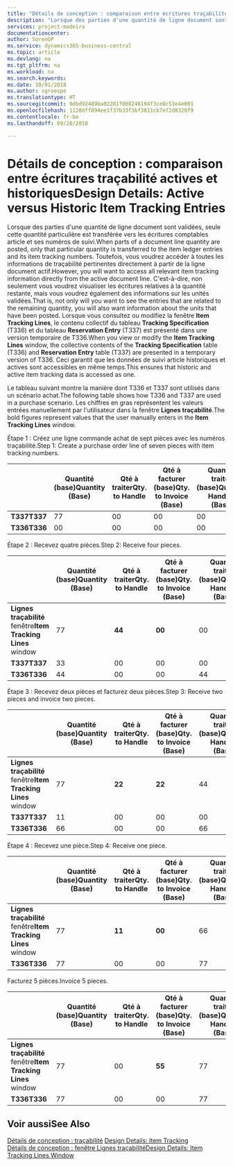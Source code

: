 ```yaml
---
title: "Détails de conception : comparaison entre écritures traçabilité actives et historiques | Microsoft Docs"
description: "Lorsque des parties d'une quantité de ligne document sont validées, seule cette quantité particulière est transférée vers les écritures comptables article et ses numéros de suivi. Toutefois, vous voudrez accéder à toutes les informations de traçabilité pertinentes directement à partir de la ligne document actif. C'est-à-dire, non seulement vous voudrez visualiser les écritures relatives à la quantité restante, mais vous voudrez également des informations sur les unités validées. Lorsque vous consultez ou modifiez la fenêtre **Item Tracking Lines**, le contenu collectif du tableau **Tracking Specification** (T336) et du tableau **Reservation Entry** (T337) est présenté dans une version temporaire de T336. Ceci garantit que les données de suivi article historiques et actives sont accessibles en même temps."
services: project-madeira
documentationcenter: 
author: SorenGP
ms.service: dynamics365-business-central
ms.topic: article
ms.devlang: na
ms.tgt_pltfrm: na
ms.workload: na
ms.search.keywords: 
ms.date: 10/01/2018
ms.author: sgroespe
ms.translationtype: HT
ms.sourcegitcommit: 9dbd92409ba02281f008246194f3ce0c53e4e001
ms.openlocfilehash: 1128dff894ee1f37b33f3bf3811cb7e72d8328f9
ms.contentlocale: fr-be
ms.lasthandoff: 09/28/2018

---
```

# <a name="design-details-active-versus-historic-item-tracking-entries"></a><span data-ttu-id="72b50-107">Détails de conception : comparaison entre écritures traçabilité actives et historiques</span><span class="sxs-lookup"><span data-stu-id="72b50-107">Design Details: Active versus Historic Item Tracking Entries</span></span>
<span data-ttu-id="72b50-108">Lorsque des parties d'une quantité de ligne document sont validées, seule cette quantité particulière est transférée vers les écritures comptables article et ses numéros de suivi.</span><span class="sxs-lookup"><span data-stu-id="72b50-108">When parts of a document line quantity are posted, only that particular quantity is transferred to the item ledger entries and its item tracking numbers.</span></span> <span data-ttu-id="72b50-109">Toutefois, vous voudrez accéder à toutes les informations de traçabilité pertinentes directement à partir de la ligne document actif.</span><span class="sxs-lookup"><span data-stu-id="72b50-109">However, you will want to access all relevant item tracking information directly from the active document line.</span></span> <span data-ttu-id="72b50-110">C'est-à-dire, non seulement vous voudrez visualiser les écritures relatives à la quantité restante, mais vous voudrez également des informations sur les unités validées.</span><span class="sxs-lookup"><span data-stu-id="72b50-110">That is, not only will you want to see the entries that are related to the remaining quantity, you will also want information about the units that have been posted.</span></span> <span data-ttu-id="72b50-111">Lorsque vous consultez ou modifiez la fenêtre **Item Tracking Lines**, le contenu collectif du tableau **Tracking Specification** (T336) et du tableau **Reservation Entry** (T337) est présenté dans une version temporaire de T336.</span><span class="sxs-lookup"><span data-stu-id="72b50-111">When you view or modify the **Item Tracking Lines** window, the collective contents of the **Tracking Specification** table (T336) and **Reservation Entry** table (T337) are presented in a temporary version of T336.</span></span> <span data-ttu-id="72b50-112">Ceci garantit que les données de suivi article historiques et actives sont accessibles en même temps.</span><span class="sxs-lookup"><span data-stu-id="72b50-112">This ensures that historic and active item tracking data is accessed as one.</span></span>  

 <span data-ttu-id="72b50-113">Le tableau suivant montre la manière dont T336 et T337 sont utilisés dans un scénario achat.</span><span class="sxs-lookup"><span data-stu-id="72b50-113">The following table shows how T336 and T337 are used in a purchase scenario.</span></span> <span data-ttu-id="72b50-114">Les chiffres en gras représentent les valeurs entrées manuellement par l'utilisateur dans la fenêtre **Lignes traçabilité**.</span><span class="sxs-lookup"><span data-stu-id="72b50-114">The bold figures represent values that the user manually enters in the **Item Tracking Lines** window.</span></span>  

 <span data-ttu-id="72b50-115">Étape 1 : Créez une ligne commande achat de sept pièces avec les numéros traçabilité.</span><span class="sxs-lookup"><span data-stu-id="72b50-115">Step 1: Create a purchase order line of seven pieces with item tracking numbers.</span></span>  

||<span data-ttu-id="72b50-116">**Quantité (base)**</span><span class="sxs-lookup"><span data-stu-id="72b50-116">**Quantity (Base)**</span></span>|<span data-ttu-id="72b50-117">**Qté à traiter**</span><span class="sxs-lookup"><span data-stu-id="72b50-117">**Qty. to Handle**</span></span>|<span data-ttu-id="72b50-118">**Qté à facturer (base)**</span><span class="sxs-lookup"><span data-stu-id="72b50-118">**Qty. to Invoice (Base)**</span></span>|<span data-ttu-id="72b50-119">**Quantité traitée (base)**</span><span class="sxs-lookup"><span data-stu-id="72b50-119">**Quantity Handled (Base)**</span></span>|<span data-ttu-id="72b50-120">**Quantité facturée (base)**</span><span class="sxs-lookup"><span data-stu-id="72b50-120">**Quantity Invoiced (Base)**</span></span>|  
|-|----------------------------------------------|--------------------------------------------|------------------------------------------------------|-------------------------------------------------------|--------------------------------------------------------|  
|<span data-ttu-id="72b50-121">**T337**</span><span class="sxs-lookup"><span data-stu-id="72b50-121">**T337**</span></span>|<span data-ttu-id="72b50-122">7</span><span class="sxs-lookup"><span data-stu-id="72b50-122">7</span></span>|<span data-ttu-id="72b50-123">0</span><span class="sxs-lookup"><span data-stu-id="72b50-123">0</span></span>|<span data-ttu-id="72b50-124">0</span><span class="sxs-lookup"><span data-stu-id="72b50-124">0</span></span>|<span data-ttu-id="72b50-125">0</span><span class="sxs-lookup"><span data-stu-id="72b50-125">0</span></span>|<span data-ttu-id="72b50-126">0</span><span class="sxs-lookup"><span data-stu-id="72b50-126">0</span></span>|  
|<span data-ttu-id="72b50-127">**T336**</span><span class="sxs-lookup"><span data-stu-id="72b50-127">**T336**</span></span>|<span data-ttu-id="72b50-128">0</span><span class="sxs-lookup"><span data-stu-id="72b50-128">0</span></span>|<span data-ttu-id="72b50-129">0</span><span class="sxs-lookup"><span data-stu-id="72b50-129">0</span></span>|<span data-ttu-id="72b50-130">0</span><span class="sxs-lookup"><span data-stu-id="72b50-130">0</span></span>|<span data-ttu-id="72b50-131">0</span><span class="sxs-lookup"><span data-stu-id="72b50-131">0</span></span>|<span data-ttu-id="72b50-132">0</span><span class="sxs-lookup"><span data-stu-id="72b50-132">0</span></span>|  

 <span data-ttu-id="72b50-133">Étape 2 : Recevez quatre pièces.</span><span class="sxs-lookup"><span data-stu-id="72b50-133">Step 2: Receive four pieces.</span></span>  

||<span data-ttu-id="72b50-134">**Quantité (base)**</span><span class="sxs-lookup"><span data-stu-id="72b50-134">**Quantity (Base)**</span></span>|<span data-ttu-id="72b50-135">**Qté à traiter**</span><span class="sxs-lookup"><span data-stu-id="72b50-135">**Qty. to Handle**</span></span>|<span data-ttu-id="72b50-136">**Qté à facturer (base)**</span><span class="sxs-lookup"><span data-stu-id="72b50-136">**Qty. to Invoice (Base)**</span></span>|<span data-ttu-id="72b50-137">**Quantité traitée (base)**</span><span class="sxs-lookup"><span data-stu-id="72b50-137">**Quantity Handled (Base)**</span></span>|<span data-ttu-id="72b50-138">**Quantité facturée (base)**</span><span class="sxs-lookup"><span data-stu-id="72b50-138">**Quantity Invoiced (Base)**</span></span>|  
|-|----------------------------------------------|--------------------------------------------|------------------------------------------------------|-------------------------------------------------------|--------------------------------------------------------|  
|<span data-ttu-id="72b50-139">**Lignes traçabilité** fenêtre</span><span class="sxs-lookup"><span data-stu-id="72b50-139">**Item Tracking Lines** window</span></span>|<span data-ttu-id="72b50-140">7</span><span class="sxs-lookup"><span data-stu-id="72b50-140">7</span></span>|<span data-ttu-id="72b50-141">**4**</span><span class="sxs-lookup"><span data-stu-id="72b50-141">**4**</span></span>|<span data-ttu-id="72b50-142">**0**</span><span class="sxs-lookup"><span data-stu-id="72b50-142">**0**</span></span>|<span data-ttu-id="72b50-143">0</span><span class="sxs-lookup"><span data-stu-id="72b50-143">0</span></span>|<span data-ttu-id="72b50-144">0</span><span class="sxs-lookup"><span data-stu-id="72b50-144">0</span></span>|  
|<span data-ttu-id="72b50-145">**T337**</span><span class="sxs-lookup"><span data-stu-id="72b50-145">**T337**</span></span>|<span data-ttu-id="72b50-146">3</span><span class="sxs-lookup"><span data-stu-id="72b50-146">3</span></span>|<span data-ttu-id="72b50-147">0</span><span class="sxs-lookup"><span data-stu-id="72b50-147">0</span></span>|<span data-ttu-id="72b50-148">0</span><span class="sxs-lookup"><span data-stu-id="72b50-148">0</span></span>|<span data-ttu-id="72b50-149">0</span><span class="sxs-lookup"><span data-stu-id="72b50-149">0</span></span>|<span data-ttu-id="72b50-150">0</span><span class="sxs-lookup"><span data-stu-id="72b50-150">0</span></span>|  
|<span data-ttu-id="72b50-151">**T336**</span><span class="sxs-lookup"><span data-stu-id="72b50-151">**T336**</span></span>|<span data-ttu-id="72b50-152">4</span><span class="sxs-lookup"><span data-stu-id="72b50-152">4</span></span>|<span data-ttu-id="72b50-153">0</span><span class="sxs-lookup"><span data-stu-id="72b50-153">0</span></span>|<span data-ttu-id="72b50-154">0</span><span class="sxs-lookup"><span data-stu-id="72b50-154">0</span></span>|<span data-ttu-id="72b50-155">4</span><span class="sxs-lookup"><span data-stu-id="72b50-155">4</span></span>|<span data-ttu-id="72b50-156">0</span><span class="sxs-lookup"><span data-stu-id="72b50-156">0</span></span>|  

 <span data-ttu-id="72b50-157">Étape 3 : Recevez deux pièces et facturez deux pièces.</span><span class="sxs-lookup"><span data-stu-id="72b50-157">Step 3: Receive two pieces and invoice two pieces.</span></span>  

||<span data-ttu-id="72b50-158">**Quantité (base)**</span><span class="sxs-lookup"><span data-stu-id="72b50-158">**Quantity (Base)**</span></span>|<span data-ttu-id="72b50-159">**Qté à traiter**</span><span class="sxs-lookup"><span data-stu-id="72b50-159">**Qty. to Handle**</span></span>|<span data-ttu-id="72b50-160">**Qté à facturer (base)**</span><span class="sxs-lookup"><span data-stu-id="72b50-160">**Qty. to Invoice (Base)**</span></span>|<span data-ttu-id="72b50-161">**Quantité traitée (base)**</span><span class="sxs-lookup"><span data-stu-id="72b50-161">**Quantity Handled (Base)**</span></span>|<span data-ttu-id="72b50-162">**Quantité facturée (base)**</span><span class="sxs-lookup"><span data-stu-id="72b50-162">**Quantity Invoiced (Base)**</span></span>|  
|-|----------------------------------------------|--------------------------------------------|------------------------------------------------------|-------------------------------------------------------|--------------------------------------------------------|  
|<span data-ttu-id="72b50-163">**Lignes traçabilité** fenêtre</span><span class="sxs-lookup"><span data-stu-id="72b50-163">**Item Tracking Lines** window</span></span>|<span data-ttu-id="72b50-164">7</span><span class="sxs-lookup"><span data-stu-id="72b50-164">7</span></span>|<span data-ttu-id="72b50-165">**2**</span><span class="sxs-lookup"><span data-stu-id="72b50-165">**2**</span></span>|<span data-ttu-id="72b50-166">**2**</span><span class="sxs-lookup"><span data-stu-id="72b50-166">**2**</span></span>|<span data-ttu-id="72b50-167">4</span><span class="sxs-lookup"><span data-stu-id="72b50-167">4</span></span>|<span data-ttu-id="72b50-168">0</span><span class="sxs-lookup"><span data-stu-id="72b50-168">0</span></span>|  
|<span data-ttu-id="72b50-169">**T337**</span><span class="sxs-lookup"><span data-stu-id="72b50-169">**T337**</span></span>|<span data-ttu-id="72b50-170">1</span><span class="sxs-lookup"><span data-stu-id="72b50-170">1</span></span>|<span data-ttu-id="72b50-171">0</span><span class="sxs-lookup"><span data-stu-id="72b50-171">0</span></span>|<span data-ttu-id="72b50-172">0</span><span class="sxs-lookup"><span data-stu-id="72b50-172">0</span></span>|<span data-ttu-id="72b50-173">0</span><span class="sxs-lookup"><span data-stu-id="72b50-173">0</span></span>|<span data-ttu-id="72b50-174">0</span><span class="sxs-lookup"><span data-stu-id="72b50-174">0</span></span>|  
|<span data-ttu-id="72b50-175">**T336**</span><span class="sxs-lookup"><span data-stu-id="72b50-175">**T336**</span></span>|<span data-ttu-id="72b50-176">6</span><span class="sxs-lookup"><span data-stu-id="72b50-176">6</span></span>|<span data-ttu-id="72b50-177">0</span><span class="sxs-lookup"><span data-stu-id="72b50-177">0</span></span>|<span data-ttu-id="72b50-178">0</span><span class="sxs-lookup"><span data-stu-id="72b50-178">0</span></span>|<span data-ttu-id="72b50-179">6</span><span class="sxs-lookup"><span data-stu-id="72b50-179">6</span></span>|<span data-ttu-id="72b50-180">2</span><span class="sxs-lookup"><span data-stu-id="72b50-180">2</span></span>|  

 <span data-ttu-id="72b50-181">Étape 4 : Recevez une pièce.</span><span class="sxs-lookup"><span data-stu-id="72b50-181">Step 4: Receive one piece.</span></span>  

||<span data-ttu-id="72b50-182">**Quantité (base)**</span><span class="sxs-lookup"><span data-stu-id="72b50-182">**Quantity (Base)**</span></span>|<span data-ttu-id="72b50-183">**Qté à traiter**</span><span class="sxs-lookup"><span data-stu-id="72b50-183">**Qty. to Handle**</span></span>|<span data-ttu-id="72b50-184">**Qté à facturer (base)**</span><span class="sxs-lookup"><span data-stu-id="72b50-184">**Qty. to Invoice (Base)**</span></span>|<span data-ttu-id="72b50-185">**Quantité traitée (base)**</span><span class="sxs-lookup"><span data-stu-id="72b50-185">**Quantity Handled (Base)**</span></span>|<span data-ttu-id="72b50-186">**Quantité facturée (base)**</span><span class="sxs-lookup"><span data-stu-id="72b50-186">**Quantity Invoiced (Base)**</span></span>|  
|-|----------------------------------------------|--------------------------------------------|------------------------------------------------------|-------------------------------------------------------|--------------------------------------------------------|  
|<span data-ttu-id="72b50-187">**Lignes traçabilité** fenêtre</span><span class="sxs-lookup"><span data-stu-id="72b50-187">**Item Tracking Lines** window</span></span>|<span data-ttu-id="72b50-188">7</span><span class="sxs-lookup"><span data-stu-id="72b50-188">7</span></span>|<span data-ttu-id="72b50-189">**1**</span><span class="sxs-lookup"><span data-stu-id="72b50-189">**1**</span></span>|<span data-ttu-id="72b50-190">**0**</span><span class="sxs-lookup"><span data-stu-id="72b50-190">**0**</span></span>|<span data-ttu-id="72b50-191">6</span><span class="sxs-lookup"><span data-stu-id="72b50-191">6</span></span>|<span data-ttu-id="72b50-192">2</span><span class="sxs-lookup"><span data-stu-id="72b50-192">2</span></span>|  
|<span data-ttu-id="72b50-193">**T336**</span><span class="sxs-lookup"><span data-stu-id="72b50-193">**T336**</span></span>|<span data-ttu-id="72b50-194">7</span><span class="sxs-lookup"><span data-stu-id="72b50-194">7</span></span>|<span data-ttu-id="72b50-195">0</span><span class="sxs-lookup"><span data-stu-id="72b50-195">0</span></span>|<span data-ttu-id="72b50-196">0</span><span class="sxs-lookup"><span data-stu-id="72b50-196">0</span></span>|<span data-ttu-id="72b50-197">7</span><span class="sxs-lookup"><span data-stu-id="72b50-197">7</span></span>|<span data-ttu-id="72b50-198">2</span><span class="sxs-lookup"><span data-stu-id="72b50-198">2</span></span>|  

 <span data-ttu-id="72b50-199">Facturez 5 pièces.</span><span class="sxs-lookup"><span data-stu-id="72b50-199">Invoice 5 pieces.</span></span>  

||<span data-ttu-id="72b50-200">**Quantité (base)**</span><span class="sxs-lookup"><span data-stu-id="72b50-200">**Quantity (Base)**</span></span>|<span data-ttu-id="72b50-201">**Qté à traiter**</span><span class="sxs-lookup"><span data-stu-id="72b50-201">**Qty. to Handle**</span></span>|<span data-ttu-id="72b50-202">**Qté à facturer (base)**</span><span class="sxs-lookup"><span data-stu-id="72b50-202">**Qty. to Invoice (Base)**</span></span>|<span data-ttu-id="72b50-203">**Quantité traitée (base)**</span><span class="sxs-lookup"><span data-stu-id="72b50-203">**Quantity Handled (Base)**</span></span>|<span data-ttu-id="72b50-204">**Quantité facturée (base)**</span><span class="sxs-lookup"><span data-stu-id="72b50-204">**Quantity Invoiced (Base)**</span></span>|  
|-|----------------------------------------------|--------------------------------------------|------------------------------------------------------|-------------------------------------------------------|--------------------------------------------------------|  
|<span data-ttu-id="72b50-205">**Lignes traçabilité** fenêtre</span><span class="sxs-lookup"><span data-stu-id="72b50-205">**Item Tracking Lines** window</span></span>|<span data-ttu-id="72b50-206">7</span><span class="sxs-lookup"><span data-stu-id="72b50-206">7</span></span>|<span data-ttu-id="72b50-207">0</span><span class="sxs-lookup"><span data-stu-id="72b50-207">0</span></span>|<span data-ttu-id="72b50-208">**5**</span><span class="sxs-lookup"><span data-stu-id="72b50-208">**5**</span></span>|<span data-ttu-id="72b50-209">7</span><span class="sxs-lookup"><span data-stu-id="72b50-209">7</span></span>|<span data-ttu-id="72b50-210">2</span><span class="sxs-lookup"><span data-stu-id="72b50-210">2</span></span>|  
|<span data-ttu-id="72b50-211">**T336**</span><span class="sxs-lookup"><span data-stu-id="72b50-211">**T336**</span></span>|<span data-ttu-id="72b50-212">7</span><span class="sxs-lookup"><span data-stu-id="72b50-212">7</span></span>|<span data-ttu-id="72b50-213">0</span><span class="sxs-lookup"><span data-stu-id="72b50-213">0</span></span>|<span data-ttu-id="72b50-214">0</span><span class="sxs-lookup"><span data-stu-id="72b50-214">0</span></span>|<span data-ttu-id="72b50-215">7</span><span class="sxs-lookup"><span data-stu-id="72b50-215">7</span></span>|<span data-ttu-id="72b50-216">7</span><span class="sxs-lookup"><span data-stu-id="72b50-216">7</span></span>|  

## <a name="see-also"></a><span data-ttu-id="72b50-217">Voir aussi</span><span class="sxs-lookup"><span data-stu-id="72b50-217">See Also</span></span>  
 <span data-ttu-id="72b50-218">[Détails de conception : traçabilité](design-details-item-tracking.md) </span><span class="sxs-lookup"><span data-stu-id="72b50-218">[Design Details: Item Tracking](design-details-item-tracking.md) </span></span>  
 [<span data-ttu-id="72b50-219">Détails de conception : fenêtre Lignes traçabilité</span><span class="sxs-lookup"><span data-stu-id="72b50-219">Design Details: Item Tracking Lines Window</span></span>](design-details-item-tracking-lines-window.md)

